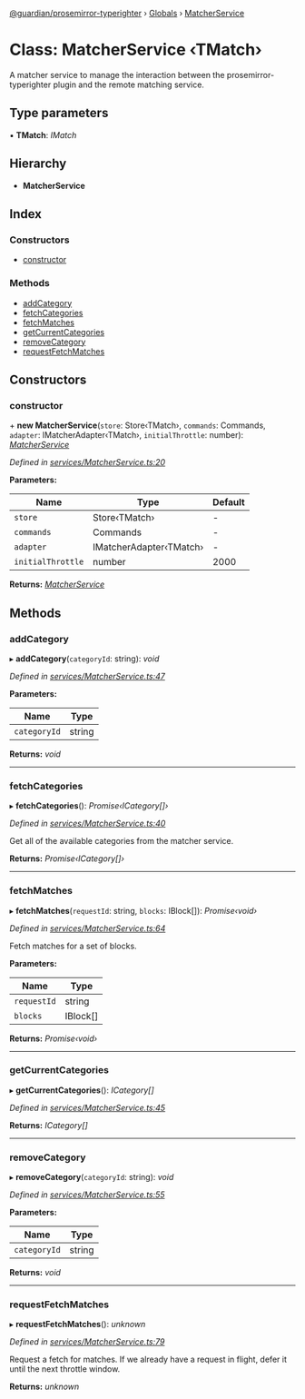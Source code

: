 [@guardian/prosemirror-typerighter](../README.md) › [Globals](../globals.md) › [MatcherService](matcherservice.md)

# Class: MatcherService ‹**TMatch**›

A matcher service to manage the interaction between the prosemirror-typerighter plugin
and the remote matching service.

## Type parameters

▪ **TMatch**: *IMatch*

## Hierarchy

* **MatcherService**

## Index

### Constructors

* [constructor](matcherservice.md#constructor)

### Methods

* [addCategory](matcherservice.md#addcategory)
* [fetchCategories](matcherservice.md#fetchcategories)
* [fetchMatches](matcherservice.md#fetchmatches)
* [getCurrentCategories](matcherservice.md#getcurrentcategories)
* [removeCategory](matcherservice.md#removecategory)
* [requestFetchMatches](matcherservice.md#requestfetchmatches)

## Constructors

###  constructor

\+ **new MatcherService**(`store`: Store‹TMatch›, `commands`: Commands, `adapter`: IMatcherAdapter‹TMatch›, `initialThrottle`: number): *[MatcherService](matcherservice.md)*

*Defined in [services/MatcherService.ts:20](https://github.com/guardian/prosemirror-typerighter/blob/a7df8ef/src/ts/services/MatcherService.ts#L20)*

**Parameters:**

Name | Type | Default |
------ | ------ | ------ |
`store` | Store‹TMatch› | - |
`commands` | Commands | - |
`adapter` | IMatcherAdapter‹TMatch› | - |
`initialThrottle` | number | 2000 |

**Returns:** *[MatcherService](matcherservice.md)*

## Methods

###  addCategory

▸ **addCategory**(`categoryId`: string): *void*

*Defined in [services/MatcherService.ts:47](https://github.com/guardian/prosemirror-typerighter/blob/a7df8ef/src/ts/services/MatcherService.ts#L47)*

**Parameters:**

Name | Type |
------ | ------ |
`categoryId` | string |

**Returns:** *void*

___

###  fetchCategories

▸ **fetchCategories**(): *Promise‹ICategory[]›*

*Defined in [services/MatcherService.ts:40](https://github.com/guardian/prosemirror-typerighter/blob/a7df8ef/src/ts/services/MatcherService.ts#L40)*

Get all of the available categories from the matcher service.

**Returns:** *Promise‹ICategory[]›*

___

###  fetchMatches

▸ **fetchMatches**(`requestId`: string, `blocks`: IBlock[]): *Promise‹void›*

*Defined in [services/MatcherService.ts:64](https://github.com/guardian/prosemirror-typerighter/blob/a7df8ef/src/ts/services/MatcherService.ts#L64)*

Fetch matches for a set of blocks.

**Parameters:**

Name | Type |
------ | ------ |
`requestId` | string |
`blocks` | IBlock[] |

**Returns:** *Promise‹void›*

___

###  getCurrentCategories

▸ **getCurrentCategories**(): *ICategory[]*

*Defined in [services/MatcherService.ts:45](https://github.com/guardian/prosemirror-typerighter/blob/a7df8ef/src/ts/services/MatcherService.ts#L45)*

**Returns:** *ICategory[]*

___

###  removeCategory

▸ **removeCategory**(`categoryId`: string): *void*

*Defined in [services/MatcherService.ts:55](https://github.com/guardian/prosemirror-typerighter/blob/a7df8ef/src/ts/services/MatcherService.ts#L55)*

**Parameters:**

Name | Type |
------ | ------ |
`categoryId` | string |

**Returns:** *void*

___

###  requestFetchMatches

▸ **requestFetchMatches**(): *unknown*

*Defined in [services/MatcherService.ts:79](https://github.com/guardian/prosemirror-typerighter/blob/a7df8ef/src/ts/services/MatcherService.ts#L79)*

Request a fetch for matches. If we already have a request in flight,
defer it until the next throttle window.

**Returns:** *unknown*
